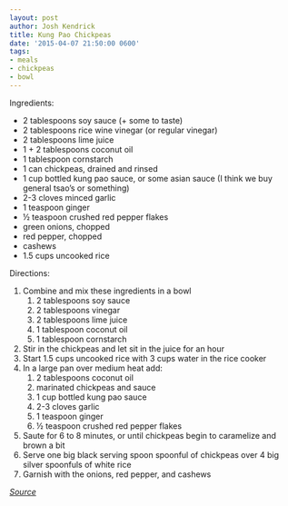 ```yaml
---
layout: post
author: Josh Kendrick
title: Kung Pao Chickpeas
date: '2015-04-07 21:50:00 0600'
tags:
- meals
- chickpeas
- bowl
---
```


Ingredients:
* 2 tablespoons soy sauce (+ some to taste)
* 2 tablespoons rice wine vinegar (or regular vinegar)
* 2 tablespoons lime juice
* 1 + 2 tablespoons coconut oil
* 1 tablespoon cornstarch
* 1 can chickpeas, drained and rinsed
* 1 cup bottled kung pao sauce, or some asian sauce (I think we buy general tsao’s or something)
* 2-3 cloves minced garlic
* 1 teaspoon ginger
* ½ teaspoon crushed red pepper flakes
* green onions, chopped
* red pepper, chopped
* cashews
* 1.5 cups uncooked rice

Directions:
1. Combine and mix these ingredients in a bowl
   1. 2 tablespoons soy sauce
   2. 2 tablespoons vinegar
   3. 2 tablespoons lime juice
   4. 1 tablespoon coconut oil
   5. 1 tablespoon cornstarch
1. Stir in the chickpeas and let sit in the juice for an hour
2. Start 1.5 cups uncooked rice with 3 cups water in the rice cooker
3. In a large pan over medium heat add:
   1. 2 tablespoons coconut oil
   2. marinated chickpeas and sauce
   3. 1 cup bottled kung pao sauce
   4. 2-3 cloves garlic
   5. 1 teaspoon ginger
   6. ½ teaspoon crushed red pepper flakes
1. Saute for 6 to 8 minutes, or until chickpeas begin to caramelize and brown a bit
2. Serve one big black serving spoon spoonful of chickpeas over 4 big silver spoonfuls of white rice
3. Garnish with the onions, red pepper, and cashews

*[Source](http://www.sheknows.com/food-and-recipes/articles/1044615/kung-pao-chickpeas-recipe)*